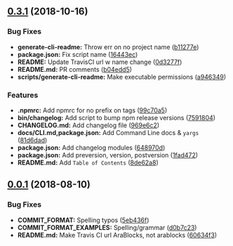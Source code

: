 <a name="0.3.1"></a>
## [0.3.1](https://github.com/arablocks/ara-reponame/compare/0.0.1...0.3.1) (2018-10-16)


### Bug Fixes

* **generate-cli-readme:** Throw err on no project name ([b11277e](https://github.com/arablocks/ara-reponame/commit/b11277e))
* **package.json:** Fix script name ([16443ec](https://github.com/arablocks/ara-reponame/commit/16443ec))
* **README:** Update TravisCI url w name change ([0d3277f](https://github.com/arablocks/ara-reponame/commit/0d3277f))
* **README.md:** PR comments ([b04edd5](https://github.com/arablocks/ara-reponame/commit/b04edd5))
* **scripts/generate-cli-readme:** Make executable permissions ([a946349](https://github.com/arablocks/ara-reponame/commit/a946349))


### Features

* **.npmrc:** Add npmrc for no prefix on tags ([99c70a5](https://github.com/arablocks/ara-reponame/commit/99c70a5))
* **bin/changelog:** Add script to bump npm release versions ([7591804](https://github.com/arablocks/ara-reponame/commit/7591804))
* **CHANGELOG.md:** Add changelog file ([969e6c2](https://github.com/arablocks/ara-reponame/commit/969e6c2))
* **docs/CLI.md,package.json:** Add Command Line docs & `yargs` ([81d6dad](https://github.com/arablocks/ara-reponame/commit/81d6dad))
* **package.json:** Add changelog modules ([648970d](https://github.com/arablocks/ara-reponame/commit/648970d))
* **package.json:** Add preversion, version, postversion ([1fad472](https://github.com/arablocks/ara-reponame/commit/1fad472))
* **README.md:** Add `Table of Contents` ([8de62a8](https://github.com/arablocks/ara-reponame/commit/8de62a8))



<a name="0.0.1"></a>
## [0.0.1](https://github.com/arablocks/ara-reponame/compare/60634f3...0.0.1) (2018-08-10)


### Bug Fixes

* **COMMIT_FORMAT:** Spelling typos ([5eb436f](https://github.com/arablocks/ara-reponame/commit/5eb436f))
* **COMMIT_FORMAT_EXAMPLES:** Spelling/grammar ([d0b7c23](https://github.com/arablocks/ara-reponame/commit/d0b7c23))
* **README.md:** Make Travis CI url AraBlocks, not arablocks ([60634f3](https://github.com/arablocks/ara-reponame/commit/60634f3))



